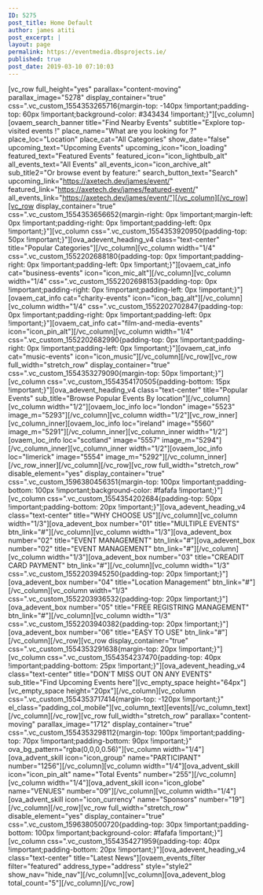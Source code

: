 ```yaml
---
ID: 5275
post_title: Home Default
author: james atiti
post_excerpt: |
layout: page
permalink: https://eventmedia.dbsprojects.ie/
published: true
post_date: 2019-03-10 07:10:03
---
```

[vc_row full_height="yes" parallax="content-moving" parallax_image="5278" display_container="true" css=".vc_custom_1554353265716{margin-top: -140px !important;padding-top: 60px !important;background-color: #343434 !important;}"][vc_column][ovaem_search_banner title="Find Nearby Events" subtitle="Explore top-visited events !" place_name="What are you looking for ?" place_loc="Location" place_cat="All Categories" show_date="false" upcoming_text="Upcoming Events" upcoming_icon="icon_loading" featured_text="Featured Events" featured_icon="icon_lightbulb_alt" all_events_text="All Events" all_events_icon="icon_archive_alt" sub_title2="Or browse event by feature:" search_button_text="Search" upcoming_link="https://axetech.dev/james/event/" featured_link="https://axetech.dev/james/featured-event/" all_events_link="https://axetech.dev/james/event/"][/vc_column][/vc_row][vc_row display_container="true" css=".vc_custom_1554353656652{margin-right: 0px !important;margin-left: 0px !important;padding-right: 0px !important;padding-left: 0px !important;}"][vc_column css=".vc_custom_1554353920950{padding-top: 50px !important;}"][ova_adevent_heading_v4 class="text-center" title="Popular Categories"][/vc_column][vc_column width="1/4" css=".vc_custom_1552202688180{padding-top: 0px !important;padding-right: 0px !important;padding-left: 0px !important;}"][ovaem_cat_info cat="business-events" icon="icon_mic_alt"][/vc_column][vc_column width="1/4" css=".vc_custom_1552202698153{padding-top: 0px !important;padding-right: 0px !important;padding-left: 0px !important;}"][ovaem_cat_info cat="charity-events" icon="icon_bag_alt"][/vc_column][vc_column width="1/4" css=".vc_custom_1552202702847{padding-top: 0px !important;padding-right: 0px !important;padding-left: 0px !important;}"][ovaem_cat_info cat="film-and-media-events" icon="icon_pin_alt"][/vc_column][vc_column width="1/4" css=".vc_custom_1552202682990{padding-top: 0px !important;padding-right: 0px !important;padding-left: 0px !important;}"][ovaem_cat_info cat="music-events" icon="icon_music"][/vc_column][/vc_row][vc_row full_width="stretch_row" display_container="true" css=".vc_custom_1554353279090{margin-top: 50px !important;}"][vc_column css=".vc_custom_1554354170505{padding-bottom: 15px !important;}"][ova_adevent_heading_v4 class="text-center" title="Popular Events" sub_title="Browse Popular Events By location"][/vc_column][vc_column width="1/2"][ovaem_loc_info loc="london" image="5523" image_m="5293"][/vc_column][vc_column width="1/2"][vc_row_inner][vc_column_inner][ovaem_loc_info loc="ireland" image="5560" image_m="5291"][/vc_column_inner][vc_column_inner width="1/2"][ovaem_loc_info loc="scotland" image="5557" image_m="5294"][/vc_column_inner][vc_column_inner width="1/2"][ovaem_loc_info loc="limerick" image="5554" image_m="5292"][/vc_column_inner][/vc_row_inner][/vc_column][/vc_row][vc_row full_width="stretch_row" disable_element="yes" display_container="true" css=".vc_custom_1596380456351{margin-top: 100px !important;padding-bottom: 100px !important;background-color: #fafafa !important;}"][vc_column css=".vc_custom_1554354202684{padding-top: 50px !important;padding-bottom: 20px !important;}"][ova_adevent_heading_v4 class="text-center" title="WHY CHOOSE US"][/vc_column][vc_column width="1/3"][ova_adevent_box number="01" title="MULTIPLE EVENTS" btn_link="#"][/vc_column][vc_column width="1/3"][ova_adevent_box number="02" title="EVENT MANAGEMENT" btn_link="#"][ova_adevent_box number="02" title="EVENT MANAGEMENT" btn_link="#"][/vc_column][vc_column width="1/3"][ova_adevent_box number="03" title="CREADIT CARD PAYMENT" btn_link="#"][/vc_column][vc_column width="1/3" css=".vc_custom_1552203945250{padding-top: 20px !important;}"][ova_adevent_box number="04" title="Location Management" btn_link="#"][/vc_column][vc_column width="1/3" css=".vc_custom_1552203936532{padding-top: 20px !important;}"][ova_adevent_box number="05" title="FREE REGISTRING MANAGEMENT" btn_link="#"][/vc_column][vc_column width="1/3" css=".vc_custom_1552203940382{padding-top: 20px !important;}"][ova_adevent_box number="06" title="EASY TO USE" btn_link="#"][/vc_column][/vc_row][vc_row display_container="true" css=".vc_custom_1554353291638{margin-top: 20px !important;}"][vc_column css=".vc_custom_1554354237470{padding-top: 40px !important;padding-bottom: 25px !important;}"][ova_adevent_heading_v4 class="text-center" title="DON'T MISS OUT ON ANY EVENTS" sub_title="Find Upcoming Events here"][vc_empty_space height="64px"][vc_empty_space height="20px"][/vc_column][vc_column css=".vc_custom_1554353717414{margin-top: -120px !important;}" el_class="padding_col_mobile"][vc_column_text][events][/vc_column_text][/vc_column][/vc_row][vc_row full_width="stretch_row" parallax="content-moving" parallax_image="1712" display_container="true" css=".vc_custom_1554353298112{margin-top: 100px !important;padding-top: 70px !important;padding-bottom: 90px !important;}" ova_bg_pattern="rgba(0,0,0,0.56)"][vc_column width="1/4"][ova_advent_skill icon="icon_group" name="PARTICIPANT" number="1256"][/vc_column][vc_column width="1/4"][ova_advent_skill icon="icon_pin_alt" name="Total Events" number="255"][/vc_column][vc_column width="1/4"][ova_advent_skill icon="icon_globe" name="VENUES" number="09"][/vc_column][vc_column width="1/4"][ova_advent_skill icon="icon_currency" name="Sponsors" number="19"][/vc_column][/vc_row][vc_row full_width="stretch_row" disable_element="yes" display_container="true" css=".vc_custom_1596380500720{padding-top: 30px !important;padding-bottom: 100px !important;background-color: #fafafa !important;}"][vc_column css=".vc_custom_1554354271959{padding-top: 40px !important;padding-bottom: 20px !important;}"][ova_adevent_heading_v4 class="text-center" title="Latest News"][ovaem_events_filter filter="featured" address_type="address" style="style2" show_nav="hide_nav"][/vc_column][vc_column][ova_adevent_blog total_count="5"][/vc_column][/vc_row]